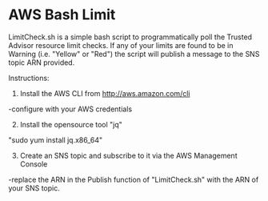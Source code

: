 # AWS Bash Limit
LimitCheck.sh is a simple bash script to programmatically poll the Trusted Advisor resource limit checks. If any of your limits are found to be in Warning (i.e. "Yellow" or "Red") the script will publish a message to the SNS topic ARN provided.


Instructions:

1) Install the AWS CLI from http://aws.amazon.com/cli

-configure with your AWS credentials

2) Install the opensource tool "jq"

"sudo yum install jq.x86_64"

3) Create an SNS topic and subscribe to it via the AWS Management Console

-replace the ARN in the Publish function of "LimitCheck.sh" with the ARN of your SNS topic.

